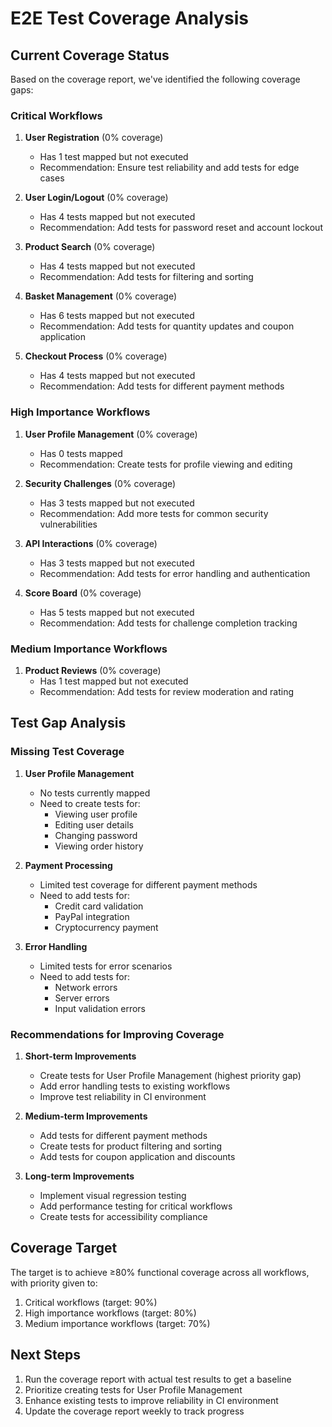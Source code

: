 # E2E Test Coverage Analysis

## Current Coverage Status

Based on the coverage report, we've identified the following coverage gaps:

### Critical Workflows

1. **User Registration** (0% coverage)
   - Has 1 test mapped but not executed
   - Recommendation: Ensure test reliability and add tests for edge cases

2. **User Login/Logout** (0% coverage)
   - Has 4 tests mapped but not executed
   - Recommendation: Add tests for password reset and account lockout

3. **Product Search** (0% coverage)
   - Has 4 tests mapped but not executed
   - Recommendation: Add tests for filtering and sorting

4. **Basket Management** (0% coverage)
   - Has 6 tests mapped but not executed
   - Recommendation: Add tests for quantity updates and coupon application

5. **Checkout Process** (0% coverage)
   - Has 4 tests mapped but not executed
   - Recommendation: Add tests for different payment methods

### High Importance Workflows

1. **User Profile Management** (0% coverage)
   - Has 0 tests mapped
   - Recommendation: Create tests for profile viewing and editing

2. **Security Challenges** (0% coverage)
   - Has 3 tests mapped but not executed
   - Recommendation: Add more tests for common security vulnerabilities

3. **API Interactions** (0% coverage)
   - Has 3 tests mapped but not executed
   - Recommendation: Add tests for error handling and authentication

4. **Score Board** (0% coverage)
   - Has 5 tests mapped but not executed
   - Recommendation: Add tests for challenge completion tracking

### Medium Importance Workflows

1. **Product Reviews** (0% coverage)
   - Has 1 test mapped but not executed
   - Recommendation: Add tests for review moderation and rating

## Test Gap Analysis

### Missing Test Coverage

1. **User Profile Management**
   - No tests currently mapped
   - Need to create tests for:
     - Viewing user profile
     - Editing user details
     - Changing password
     - Viewing order history

2. **Payment Processing**
   - Limited test coverage for different payment methods
   - Need to add tests for:
     - Credit card validation
     - PayPal integration
     - Cryptocurrency payment

3. **Error Handling**
   - Limited tests for error scenarios
   - Need to add tests for:
     - Network errors
     - Server errors
     - Input validation errors

### Recommendations for Improving Coverage

1. **Short-term Improvements**
   - Create tests for User Profile Management (highest priority gap)
   - Add error handling tests to existing workflows
   - Improve test reliability in CI environment

2. **Medium-term Improvements**
   - Add tests for different payment methods
   - Create tests for product filtering and sorting
   - Add tests for coupon application and discounts

3. **Long-term Improvements**
   - Implement visual regression testing
   - Add performance testing for critical workflows
   - Create tests for accessibility compliance

## Coverage Target

The target is to achieve ≥80% functional coverage across all workflows, with priority given to:
1. Critical workflows (target: 90%)
2. High importance workflows (target: 80%)
3. Medium importance workflows (target: 70%)

## Next Steps

1. Run the coverage report with actual test results to get a baseline
2. Prioritize creating tests for User Profile Management
3. Enhance existing tests to improve reliability in CI environment
4. Update the coverage report weekly to track progress
